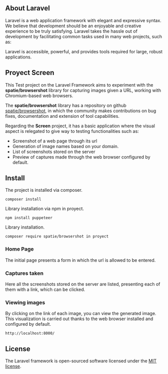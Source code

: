 ## About Laravel

Laravel is a web application framework with elegant and expressive syntax. We believe that development should be an enjoyable and creative experience to be truly satisfying. Laravel takes the hassle out of development by facilitating common tasks used in many web projects, such as:

Laravel is accessible, powerful, and provides tools required for large, robust applications.

## Proyect Screen

This Test project on the Laravel Framework aims to experiment with the **spatie/browsershot** library for capturing images given a URL, working with Chromium-based web browsers.

The **spatie/browsershot** library has a repository on github [spatie/browsershot](https://github.com/spatie/browsershot), in which the community makes contributions on bug fixes, documentation and extension of tool capabilities.

Regarding the **Screen** project, it has a basic application where the visual aspect is relegated to give way to testing functionalities such as:

- Screenshot of a web page through its url
- Generation of image names based on your domain.
- List of screenshots stored on the server
- Preview of captures made through the web browser configured by default.

## Install
The project is installed via composer.
````
composer install
````

Library installation via npm in proyect.
````
npm install puppeteer
````

Library installation.
````
composer require spatie/browsershot in proyect
````

### Home Page

The initial page presents a form in which the url is allowed to be entered.

### Captures taken
Here all the screenshots stored on the server are listed, presenting each of them with a link, which can be clicked.

### Viewing images

By clicking on the link of each image, you can view the generated image. This visualization is carried out thanks to the web browser installed and configured by default.

````
http://localhost:8000/
````
## License

The Laravel framework is open-sourced software licensed under the [MIT license](https://opensource.org/licenses/MIT).
